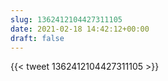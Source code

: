 ```yaml
---
slug: 1362412104427311105
date: 2021-02-18 14:42:12+00:00
draft: false
---
```


{{< tweet 1362412104427311105 >}}
